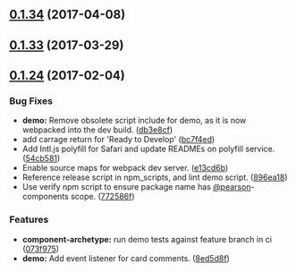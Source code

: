 <a name="0.1.34"></a>
## [0.1.34](https://github.com/Pearson-Higher-Ed/compare/v0.1.33...v0.1.34) (2017-04-08)



<a name="0.1.33"></a>
## [0.1.33](https://github.com/Pearson-Higher-Ed/compare/v0.1.24...v0.1.33) (2017-03-29)



<a name="0.1.24"></a>
## [0.1.24](https://github.com/Pearson-Higher-Ed/compare/896ea18...v0.1.24) (2017-02-04)


### Bug Fixes

* **demo:** Remove obsolete script include for demo, as it is now webpacked into the dev build. ([db3e8cf](https://github.com/Pearson-Higher-Ed/commit/db3e8cf))
* add carrage return for 'Ready to Develop' ([bc7f4ed](https://github.com/Pearson-Higher-Ed/commit/bc7f4ed))
* Add Intl.js polyfill for Safari and update READMEs on polyfill service. ([54cb581](https://github.com/Pearson-Higher-Ed/commit/54cb581))
* Enable source maps for webpack dev server. ([e13cd6b](https://github.com/Pearson-Higher-Ed/commit/e13cd6b))
* Reference release script in npm_scripts, and lint demo script. ([896ea18](https://github.com/Pearson-Higher-Ed/commit/896ea18))
* Use verify npm script to ensure package name has [@pearson](https://github.com/pearson)-components scope. ([772586f](https://github.com/Pearson-Higher-Ed/commit/772586f))


### Features

* **component-archetype:** run demo tests against feature branch in ci ([073f975](https://github.com/Pearson-Higher-Ed/commit/073f975))
* **demo:** Add event listener for card comments. ([8ed5d8f](https://github.com/Pearson-Higher-Ed/commit/8ed5d8f))




